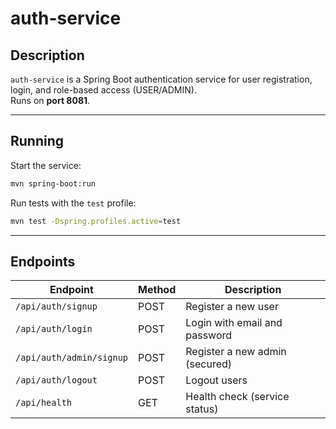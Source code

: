# auth-service

## Description
`auth-service` is a Spring Boot authentication service for user registration, login, and role-based access (USER/ADMIN).  
Runs on **port 8081**.

---

## Running

Start the service:

```bash
mvn spring-boot:run
````

Run tests with the `test` profile:

```bash
mvn test -Dspring.profiles.active=test
```

---

## Endpoints

| Endpoint                 | Method | Description                    |
| ------------------------ | ------ | ------------------------------ |
| `/api/auth/signup`       | POST   | Register a new user            |
| `/api/auth/login`        | POST   | Login with email and password  |
| `/api/auth/admin/signup` | POST   | Register a new admin (secured) |
| `/api/auth/logout`       | POST   | Logout users                   |
| `/api/health`            | GET    | Health check (service status)  |
